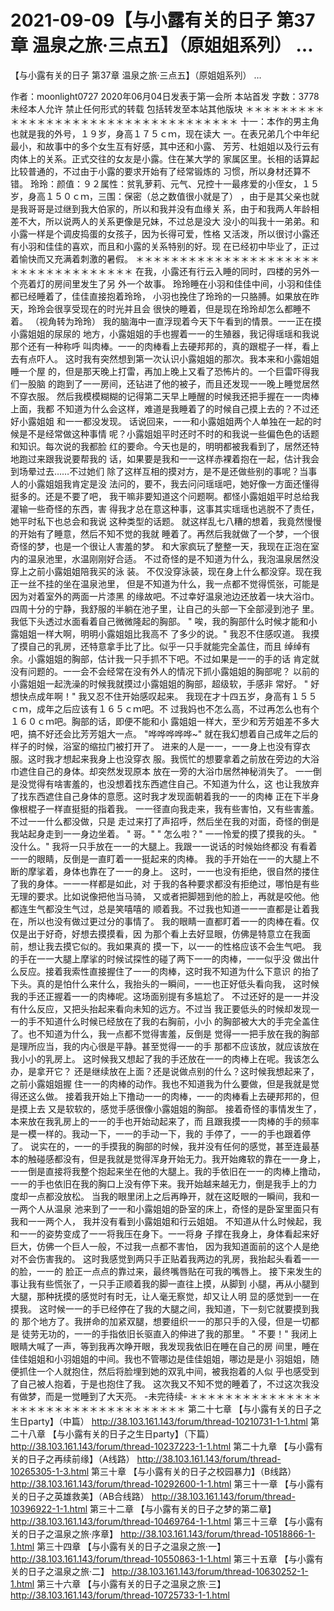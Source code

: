 # 2021-09-09【与小露有关的日子 第37章 温泉之旅·三点五】（原姐姐系列） …



【与小露有关的日子 第37章 温泉之旅·三点五】（原姐姐系列） …



作者：moonlight0727 2020年06月04日发表于第一会所 本站首发 字数：3778
未经本人允许
禁止任何形式的转载
包括转发至本站其他版块
＊＊＊＊＊＊＊＊＊＊＊＊＊＊＊＊＊＊＊＊＊＊＊＊＊＊＊＊＊＊＊＊＊＊＊
十一：本作的男主角也就是我的外号，１９岁，身高１７５ｃｍ，现在读大 一。在表兄弟几个中年纪最小，和故事中的多个女生互有好感，其中还和小露、 芳芳、杜姐姐以及行云有肉体上的关系。正式交往的女友是小露。住在某大学的 家属区里。长相的话算起比较普通的，不过由于小露的要求开始有了经常锻炼的 习惯，所以身材还算不错。
玲玲：颜值：９２属性：贫乳萝莉、元气、兄控十一最疼爱的小侄女，１５ 岁，身高１５０ｃｍ，三围：保密（总之数值很小就是了）
，由于是其父亲也就是我哥哥是过继到我大伯家的，所以和我并没有血缘关 系，由于和我两人年龄相差不大，所以说两人的关系更像是兄妹，不过总是没大 没小的叫我十一弟弟。和小露一样是个调皮捣蛋的女孩子，因为长得可爱，性格 又活泼，所以很讨小露还有小羽和佳佳的喜欢，而且和小露的关系特别的好。现 在已经初中毕业了，正过着愉快而又充满着刺激的暑假。
＊＊＊＊＊＊＊＊＊＊＊＊＊＊＊＊＊＊＊＊＊＊＊＊＊＊＊＊＊＊＊＊＊＊＊
在我，小露还有行云入睡的同时，四楼的另外一个亮着灯的房间里发生了另 外一个故事。
玲玲睡在小羽和佳佳中间，小羽和佳佳都已经睡着了，佳佳直接抱着玲玲， 小羽也挽住了玲玲的一只胳膊。如果放在昨天，玲玲会很享受现在的时光并且会 很快的睡着，但是现在玲玲却怎么都睡不着。
（视角转为玲玲）
我的脑海中一直浮现着今天下午看到的情景。一一正在摸小露姐姐的尿尿的 地方，小露姐姐的手也握着一一的生殖器，我记得瑶瑶和我说那个还有一种称呼 叫肉棒。一一的肉棒看上去硬邦邦的，真的跟棍子一样，看上去有点吓人。
这时我有突然想到第一次认识小露姐姐的那次。我本来和小露姐姐睡一个屋 的，但是那天晚上打雷，再加上晚上又看了恐怖片的。一个巨雷吓得我们一股脑 的跑到了一一房间，还钻进了他的被子，而且还发现一一晚上睡觉居然不穿衣服。 然后我模模糊糊的记得第二天早上睡醒的时候我还把手握在一一肉棒上面，我都 不知道为什么会这样，难道是我睡着了的时候自己摸上去的？不过还好小露姐姐 和一一都没发现。
话说回来，一一和小露姐姐两个人单独在一起的时候是不是经常做这种事情 呢？小露姐姐平时还时不时的和我说一些偏色色的话题和知识。每次说的我都脸 红的要命。今天也是的，明明都被我看到了，居然还特地跑过来跟我说要帮我的 话，如果要是我和一一这样赤裸着抱在一起，估计我会到场晕过去……不过她们 除了这样互相的摸对方，是不是还做些别的事呢？当事人的小露姐姐我肯定是没 法问的，要不，我去问问瑶瑶吧，她好像一方面还懂得挺多的。还是不要了吧， 我干嘛非要知道这个问题啊。都怪小露姐姐平时总给我灌输一些奇怪的东西，害 得我才总在意这种事，这事其实瑶瑶也逃脱不了责任，她平时私下也总会和我说 这种类型的话题。
就这样乱七八糟的想着，我竟然慢慢的开始有了睡意，然后不知不觉的我就 睡着了。再然后我就做了一个梦，一个很奇怪的梦，也是一个很让人害羞的梦。
和大家疯玩了整整一天，我现在正泡在室内的温泉池里，水温刚刚好合适。
不过奇怪的是不知道为什么，我泡温泉居然没穿上之前小露姐姐陪我买的泳 装。
不仅没穿泳装，现在身上什么都没穿。现在我正一丝不挂的坐在温泉池里， 但是不知道为什么，我一点都不觉得慌张，可能是因为对着室外的两面一片漆黑 的缘故吧。不过幸好温泉池边还放着一块大浴巾。
四周十分的宁静，我舒服的半躺在池子里，让自己的头部一下全部浸到池子 里。我低下头透过水面看着自己微微隆起的胸部。
" 唉，我的胸部什么时候才能和小露姐姐一样大啊，明明小露姐姐比我高不 了多少的说。" 我忍不住感叹道。
我摸了摸自己的乳房，还特意拿手比了比。似乎一只手就能完全盖住，而且 绰绰有余。小露姐姐的胸部，估计我一只手抓不下吧。不过如果是一一的手的话 肯定就没有问题的。一一会不会经常在没有外人的情况下抓小露姐姐的胸部呢？
以前的小露姐姐一起洗澡的时候我就摸过小露姐姐的胸部，超级软，手感非 常好。
" 好想快点成年啊！" 我又忍不住开始感叹起来。
我现在才十四五岁，身高有１５５ｃｍ，成年之后应该有１６５ｃｍ吧。不 过我妈也不怎么高，不过再怎么也有个１６０ｃｍ吧。胸部的话，即便不能和小 露姐姐一样大，至少和芳芳姐差不多大吧，搞不好还会比芳芳姐大一点。
"哗哗哗哗哗~"
就在我幻想着自己成年之后的样子的时候，浴室的缩拉门被打开了。
进来的人是一一，一一身上也没有穿衣服。这时我才想起来我身上也没穿衣 服。我慌忙的想要拿着之前放在旁边的大浴巾遮住自己的身体。却突然发现原本 放在一旁的大浴巾居然神秘消失了。
一一倒是没觉得有啥害羞的，也没想着找东西遮住自己。不知道为什么，这 也让我放弃了找东西遮住自己身体的意愿。这时我才发现面朝着我的一一的肉棒 正在下半身像根棍子一样直挺挺的指着我。
一一径直向我走来，我有些害怕，又有些害羞。不过一一什么都没做，只是 走过来打了声招呼，然后坐在我的对面，奇怪的倒是我站起身走到一一身边坐着。
" 哥。"
" 怎么啦？" 一一怜爱的摸了摸我的头。
" 没什么。" 我将一只手放在一一的大腿上。我跟一一说话的时候始终都没 有看着一一的眼睛，反倒是一直盯着一一挺起来的肉棒。
我的手开始在一一的大腿上不断的摩挲着，身体也靠在了一一的身上。
这时，一一也没有拒绝，很自然的搂住了我的身体。一一一样都是如此，对 于我的各种要求都没有拒绝过，哪怕是有些无理的要求。比如说像把他当马骑， 又或者把脚翘到他的脸上，再就是咬他。他都连生气都没生气过，总是笑嘻嘻的 顺着我。不过我也知道一一一直都是让着我在，所以也没有做过更过分的事情了。
我的眼睛一直都盯着一一的肉棒在看。仅仅是出于好奇，好想去摸摸看，因 为那个看上去好显眼，仿佛是特意立在我面前，想让我去摸它似的。我如果真的 摸一下，以一一的性格应该不会生气吧。
我的手在一一大腿上摩挲的时候试探性的碰了两下一一的肉棒，一一似乎没 做出什么反应。接着我索性直接握住了一一的肉棒，这时我不知道为什么下意识 的抬了下头。真的是怕什么来什么，我抬头的一瞬间，一一也正好低头看向我， 这时候我的手还正握着一一的肉棒呢。这场面别提有多尴尬了。
不过还好的是一一并没有什么反应，又把头抬起来看向未知的远方。不过当 我正要低头的时候却发现一一的手不知道什么时候已经放在了我的右胸前，小小 的胸部被大大的手完全盖住了。也不知道为什么，我一点都不觉得害羞，反倒是 觉得一一把手放在我的胸部是理所应当，我的内心很是平静。甚至觉得一一的手 那都不应该放，就应该放在我小小的乳房上。
这时候我又想起了我的手还放在一一的肉棒上在呢。我该怎么办，是拿开它？ 还是继续放在上面？还是说做点别的什么？这时候我想起来了，之前小露姐姐握 住一一的肉棒的动作。我也不知道我为什么要做，但是我就是觉得还这么做。
接着我开始上下撸动一一的肉棒，一一的肉棒看上去硬邦邦的，但是摸上去 又是软软的，感觉手感很像小露姐姐的胸部。
接着奇怪的事情发生了，本来放在我乳房上的一一的手也开始动起来了，而 且跟我摸一一肉棒的手的频率是一模一样的。我动一下，一一的手动一下，我的 手停了，一一的手也跟着停了。
说实在的，一一的手摸我的胸部的时候，我并没有任何的感觉，甚至连最基 本的触碰感都没有，但是我就是觉得浑身开始无力。我开始瘫软的靠在一一身上， 一一倒是直接将我整个抱起来坐在他的大腿上。我的手依旧在一一的肉棒上撸动， 一一的手也依旧在我的胸口上没有停下来。我开始越来越无力，倒是我手上的力 度却一点都没放松。
当我的眼里闭上之后再睁开，就在这眨眼的一瞬间，我和一一两个人从温泉 池来到了一一和小露姐姐的卧室的床上，奇怪的是卧室里面只有我和一一两个人， 我并没有看到小露姐姐和行云姐姐。
不知道从什么时候起，我和一一的姿势变成了一一将我压在身下。一一将身 子撑在我身上，身体看起来好巨大，仿佛一个巨人一般，不过我一点都不害怕， 因为我知道面前的这个人是绝对不会伤害我的。
这时我感觉到两只手正贴着我两边的乳房，我抬起头看着一一的脸，一一的 脸正一点点的靠过来，最终嘴唇贴在可我的嘴唇上。
接下来发生的事让我有些慌张了，一只手正顺着我的脚一直往上摸，从脚到 小腿，再从小腿到大腿，那种抚摸的感觉时有时无，让人毫无察觉，却又让人明 显的感觉到一一在摸我。
这时候一一的手已经停在了我的大腿之间，我知道，下一刻它就要摸到我的 那个地方了。我拼命的加紧双腿，想要组织一一的那只手的入侵，但是一切都是 徒劳无功的，一一的手指依旧长驱直入的伸进了我的那里。
" 不要！"
我闭上眼睛大喊了一声，等到我再次睁开眼，我发现我依旧在睡在自己的房 间里，睡在佳佳姐姐和小羽姐姐的中间。我也不管哪边是佳佳姐姐，哪边是是小 羽姐姐，随便抓住一个人就抱住，然后将脸埋到她的双乳中间，被我抱着的人似 乎也感受到了自己被人抱着，于是也抱住了我。
这次我又不知不觉的睡着了，不过这次我没有做梦，而是一觉睡到了大天亮。
-未完待续-
＊＊＊＊＊＊＊＊＊＊＊＊＊＊＊＊＊＊＊＊＊＊＊＊＊＊＊＊＊＊＊＊＊＊＊
第二十七章 【与小露有关的日子之生日party】（中篇） http://38.103.161.143/forum/thread-10210731-1-1.html
第二十八章 【与小露有关的日子之生日party】（下篇） http://38.103.161.143/forum/thread-10237223-1-1.html
第二十九章 【与小露有关的日子之再续前缘】（A线路） http://38.103.161.143/forum/thread-10265305-1-3.html
第三十章 【与小露有关的日子之校园暴力】（B线路） http://38.103.161.143/forum/thread-10292600-1-1.html
第三十一章 【与小露有关的日子之英雄救美】（AB合线路） http://38.103.161.143/forum/thread-10396922-1-1.html
第三十二章 【与小露有关的日子之梦的第二章】 http://38.103.161.143/forum/thread-10469764-1-1.html
第三十三章 【与小露有关的日子之温泉之旅·序章】 http://38.103.161.143/forum/thread-10518866-1-1.html
第三十四章 【与小露有关的日子之温泉之旅·一】 http://38.103.161.143/forum/thread-10550863-1-1.html
第三十五章 【与小露有关的日子之温泉之旅·二】 http://38.103.161.143/forum/thread-10630252-1-1.html
第三十六章 【与小露有关的日子之温泉之旅·三】 http://38.103.161.143/forum/thread-10725733-1-1.html



